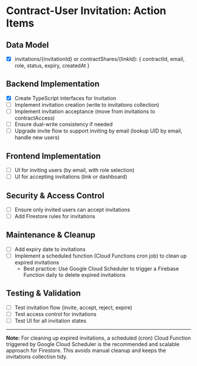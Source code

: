 # Contract-User Invitation: Action Items

## Data Model

- [x] invitations/{invitationId} or contractShares/{linkId}: { contractId, email, role, status, expiry, createdAt }

## Backend Implementation

- [x] Create TypeScript interfaces for Invitation
- [ ] Implement invitation creation (write to invitations collection)
- [ ] Implement invitation acceptance (move from invitations to contractAccess)
- [ ] Ensure dual-write consistency if needed
- [ ] Upgrade invite flow to support inviting by email (lookup UID by email, handle new users)

## Frontend Implementation

- [ ] UI for inviting users (by email, with role selection)
- [ ] UI for accepting invitations (link or dashboard)

## Security & Access Control

- [ ] Ensure only invited users can accept invitations
- [ ] Add Firestore rules for invitations

## Maintenance & Cleanup

- [ ] Add expiry date to invitations
- [ ] Implement a scheduled function (Cloud Functions cron job) to clean up expired invitations
  - Best practice: Use Google Cloud Scheduler to trigger a Firebase Function daily to delete expired invitations

## Testing & Validation

- [ ] Test invitation flow (invite, accept, reject, expire)
- [ ] Test access control for invitations
- [ ] Test UI for all invitation states

---

**Note:** For cleaning up expired invitations, a scheduled (cron) Cloud Function triggered by Google Cloud Scheduler is the recommended and scalable approach for Firestore. This avoids manual cleanup and keeps the invitations collection tidy.
